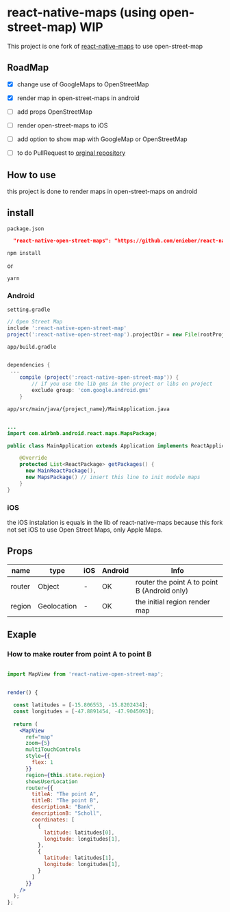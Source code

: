 # react-native-maps (using open-street-map) WIP

This project is one fork of [react-native-maps](https://github.com/react-community/react-native-maps) to use open-street-map

## RoadMap

 - [x] change use of GoogleMaps to OpenStreetMap
 
 - [x] render map in open-street-maps in android
 
 - [ ] add props OpenStreetMap
  
 - [ ] render open-street-maps to iOS
 
 - [ ] add option to show map with GoogleMap or OpenStreetMap
 
 - [ ] to do PullRequest to [orginal repository](https://github.com/react-community/react-native-maps)


## How to use

this project is done to render maps in open-street-maps on android

## install

`package.json`
```json
  "react-native-open-street-maps": "https://github.com/enieber/react-native-open-street-map.git"
```

```
npm install 
```
or
```
yarn
```

### Android

`setting.gradle`

```gradle
// Open Street Map
include ':react-native-open-street-map'
project(':react-native-open-street-map').projectDir = new File(rootProject.projectDir, '../node_modules/react-native-open-street-map/lib/android')
```

`app/build.gradle`

```gradle

dependencies {
 ...
    compile (project(':react-native-open-street-map')) {
        // if you use the lib gms in the project or libs on project
        exclude group: 'com.google.android.gms'
    }
```

`app/src/main/java/{project_name}/MainApplication.java`
```java

...
import com.airbnb.android.react.maps.MapsPackage;

public class MainApplication extends Application implements ReactApplication {

    @Override
    protected List<ReactPackage> getPackages() {
      new MainReactPackage(),
      new MapsPackage() // insert this line to init module maps
    }
}    
```


### iOS 

the iOS instalation is equals in the lib of react-native-maps because this fork not set iOS to use Open Street Maps, only Apple Maps.

## Props

name | type | iOS  | Android | Info
------ | ---- | ------- | ---- | ----
router | Object | - | OK | router the point A to point B (Android only)
region | Geolocation | - | OK | the initial region render map

## Exaple

### How to make router from point A to point B

```jsx

import MapView from 'react-native-open-street-map';


render() {

  const latitudes = [-15.806553, -15.8202434];
  const longitudes = [-47.8891454, -47.9045093];
  
  return (
    <MapView
      ref="map"
      zoom={5}
      multiTouchControls
      style={{
        flex: 1
      }}
      region={this.state.region}
      showsUserLocation
      router={{
        titleA: "The point A",
        titleB: "The point B",
        descriptionA: "Bank",
        descriptionB: "Scholl",
        coordinates: [
          {
            latitude: latitudes[0],
            longitude: longitudes[1],
          },
          {
            latitude: latitudes[1],
            longitude: longitudes[1],
          }
        ]
      }}
    />
  );
};

```
